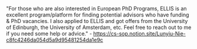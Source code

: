 
"For those who are also interested in European PhD Programs, ELLIS is an excellent program/platform for finding potential advisors who have funding & PhD vacancies. I also applied to ELLIS and got offers from the University of Edinburgh, the University of Amsterdam, etc. Feel free to reach out to me if you need some help or advice." - https://cs-sop.notion.site/Lunyiu-Nie-c8fc4246da054d5a9d95481254da1e9c 



